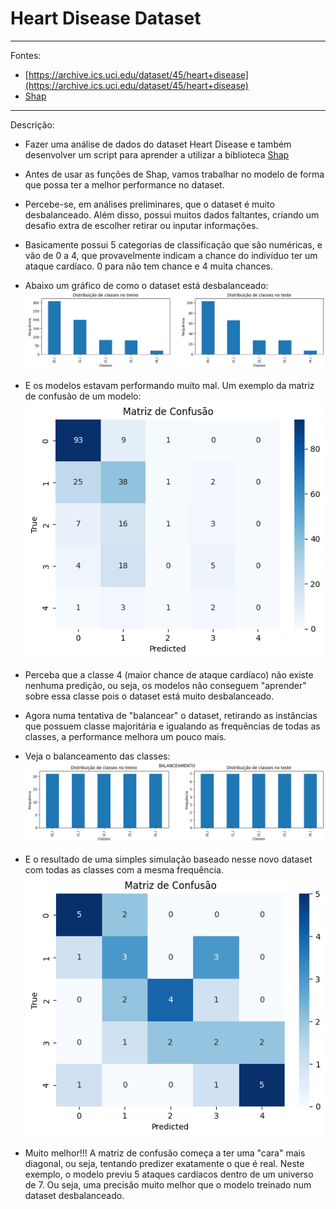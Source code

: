 # Heart Disease Dataset

---
Fontes:
- [https://archive.ics.uci.edu/dataset/45/heart+disease](https://archive.ics.uci.edu/dataset/45/heart+disease)
- [Shap](https://shap.readthedocs.io/en/latest/index.html)

---
Descrição:  
- Fazer uma análise de dados do dataset Heart Disease e também desenvolver um script para aprender a utilizar a biblioteca [Shap](https://shap.readthedocs.io/en/latest/index.html)  

- Antes de usar as funções de Shap, vamos trabalhar no modelo de forma que possa ter a melhor performance no dataset.

- Percebe-se, em análises preliminares, que o dataset é muito desbalanceado. Além disso, possui muitos dados faltantes, criando um desafio extra de escolher retirar ou inputar informações.

- Basicamente possui 5 categorias de classificação que são numéricas, e vão de 0 a 4, que provavelmente indicam a chance do indivíduo ter um ataque cardíaco. 0 para não tem chance e 4 muita chances. 

- Abaixo um gráfico de como o dataset está desbalanceado:  
![fig1](imagens/fig1.png)

- E os modelos estavam performando muito mal. Um exemplo da matriz de confusão de um modelo: 
![fig2](imagens/fig2.png)

- Perceba que a classe 4 (maior chance de ataque cardíaco) não existe nenhuma predição, ou seja, os modelos não conseguem "aprender" sobre essa classe pois o dataset está muito desbalanceado. 

- Agora numa tentativa de "balancear" o dataset, retirando as instâncias que possuem classe majoritária e igualando as frequências de todas as classes, a performance melhora um pouco mais. 

- Veja o balanceamento das classes:  
![fig3](imagens/fig3.png)

- E o resultado de uma simples simulação baseado nesse novo dataset com todas as classes com a mesma frequência.  
![fig4](imagens/fig4.png)

- Muito melhor!!! A matriz de confusão começa a ter uma "cara" mais diagonal, ou seja, tentando predizer exatamente o que é real. Neste exemplo, o modelo previu 5 ataques cardíacos dentro de um universo de 7. Ou seja, uma precisão muito melhor que o modelo treinado num dataset desbalanceado. 